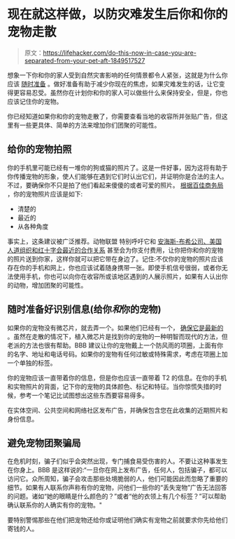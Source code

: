 # 现在就这样做，以防灾难发生后你和你的宠物走散

> 原文：<https://lifehacker.com/do-this-now-in-case-you-are-separated-from-your-pet-aft-1849517527>

想象一下你和你的家人受到自然灾害影响的任何情景都令人紧张，这就是为什么你应该 [随时准备](https://lifehacker.com/13-extremely-specific-emergency-preparedness-tips-1848770729) 。做好准备有助于减少你现在的焦虑，如果灾难发生的话，让它变得更容易忍受。虽然你在计划你和你的家人可以做些什么来保持安全，但是，你也应该记住你的宠物。



你已经知道如果你和你的宠物走散了，你需要查看当地的收容所并张贴广告，但这里有一些更具体、简单的方法来增加你们团聚的可能性。

## 给你的宠物拍照

你的手机里可能已经有一堆你的狗或猫的照片了。这是一件好事，因为这将有助于你传播宠物的形象，使人们能够在遇到它们时认出它们，并证明你是合法的主人。不过，要确保你不只是拍了他们看起来傻傻的或者可爱的照片。 [根据百佳商务局](https://www.bbb.org/article/news-releases/22943-how-to-find-your-pet-after-a-natural-disaster) ，你的宠物照片应该是如下:

*   清楚的
*   最近的
*   从各种角度

事实上，这条建议被广泛推荐。动物联盟 特别呼吁它和 [安海斯-布希公司、美国人道组织和红十字会最近的合作关系](https://www.anheuser-busch.com/prepareforyourpets/) 甚至会为你支付费用，让你把你和你的宠物的照片送到你家，这样你就可以把它带在身边了。记住:不仅你的宠物的照片应该存在你的手机和网上，你也应该试着随身携带一张。即使手机信号很弱，或者你无法使用手机，你也可以向你在收容所或该地区遇到的人展示照片，如果有人认出你的动物，增加团聚的可能性。

## **随时准备好识别信息(给你*和*你的宠物)**

如果你的宠物没有微芯片，就去弄一个。如果他们已经有一个， [确保它是最新的](https://lifehacker.com/keep-these-things-updated-on-your-pets-microchip-and-h-1849389885) 。虽然在走散的情况下，植入微芯片是找到你的宠物的一种明智而现代的方法，但老派的方法也很有帮助。BBB 建议让你的宠物戴上一个防风雨的项圈，上面有你的名字、地址和电话号码。如果你的宠物有任何过敏或特殊需求，考虑在项圈上加一个单独的标签。

你的宠物应该一直带着你的信息，但是你也应该一直带着 T2 的信息。在你的手机和实物照片的背面，记下你的宠物的具体颜色、标记和特征。当你惊慌失措的时候，参考一个笔记比试图想出这些东西要容易得多。

在实体空间、公共空间和网络社区发布广告，并确保包含您在此收集的近期照片和身份信息。

## **避免宠物团聚骗局**

在危机时刻，骗子们似乎会突然出现，专门捕食易受伤害的人。不要让这种事发生在你身上。BBB 是这样说的:“一旦你在网上发布广告，任何人，包括骗子，都可以访问它。众所周知，骗子会攻击那些处境脆弱的人，他们可能因此而忽略了重要的细节。如果有人联系你声称有你的宠物，问他们一些你的“丢失宠物”广告无法回答的问题。诸如“她的眼睛是什么颜色的？”或者“他的衣领上有几个标签？”可以帮助确认联系你的人确实有你的宠物。"

要特别警惕那些在他们把宠物还给你或证明他们确实有宠物之前就要求你先给他们寄钱的人。